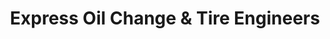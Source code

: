 ---
title: "Express Oil Change & Tire Engineers"
url: /broken-arrow/express-oil-change-and-tire-engineers/
shop: tyres
---